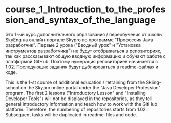 # course_1_Introduction_to_the_profession_and_syntax_of_the_language
Это 1-ый курс дополнительного образования / переобучения от школы SkyEng на онлайн-портале Skypro по программе "Профессия Java разработчик". 
Первые 2 урока ("Вводный урок" и "Установка инструментов разработчика") не будут отображаться в репозиториях, так как рассказывают общую вводную информацию и обучают работе с платформой GitHub. 
Поэтому нумерация репозиториев начинается с 1.02. Последующие задания будут дублироваться в readme-файлах и коде.

This is the 1-st course of additional education / retraining from the Skiing-school on the Skypro online portal under the "Java Developer Profession" program. 
The first 2 lessons ("Introductory Lesson" and "Installing Developer Tools") will not be displayed in the repositories, as they tell general introductory information and teach how to work with the GitHub platform. 
Therefore, the numbering of repositories starts from 1.02. Subsequent tasks will be duplicated in readme-files and code.
